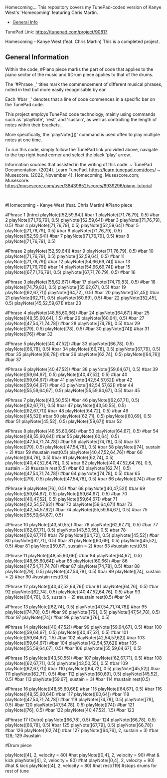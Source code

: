 Homecoming...
This repository covers my TunePad-coded version of Kanye West's 'Homecoming' featuring Chris Martin.

* [General Info](#general-information)

TunePad Link: https://tunepad.com/project/90817

Homecoming - Kanye West (feat. Chris Martin)
This is a completed project.

## General Information

Within the code, #Piano piece marks the part of code that applies to the piano sector of the music and #Drum piece applies to that of the drums.

The '#Phrase _' titles mark the commencement of different musical phrases, noted in text but more easily recognisable by ear.

Each '#bar _' denotes that a line of code commences in a specific bar on the TunePad code.

This project employs TunePad code technology, mainly using commands such as 'playNote', 'rest', and 'sustain', as well as controlling the length of notes within their brackets.

More specifically, the 'playNote([])' command is used often to play multiple notes at one time.

To run this code, simply follow the TunePad link proivided above, navigate to the top right hand corner and select the black 'play' arrow.

Information sources that assisted in the writing of this code:
~ TunePad Documentation. (2024). Learn TunePad. https://learn.tunepad.com/docs/
~ Musescore. (2022, November 4). Homecoming. Musescore.com; Musescore. https://musescore.com/user/38439852/scores/8939296/piano-tutorial

‌
‌


#Homecoming - Kanye West (feat. Chris Martin)
#Piano piece

#Phrase 1 (Intro)
playNote([52,59,64]) #bar 1
playNote([71,76,79], 0.5) #bar 2
playNote([71,76,79], 0.5)
playNote([52,59,64]) #bar 3
playNote([71,76,79], 0.5) #bar 4
playNote([71,76,79], 0.5)
playNote([52,59,64]) #bar 5
playNote([71,76,79], 0.5) #bar 6
playNote([71,76,79], 0.5)
playNote([52,59,64]) #bar 7
playNote([71,76,79], 0.5) #bar 8
playNote([71,76,79], 0.5)

#Phrase 2
playNote([52,59,64]) #bar 9
playNote([71,76,79], 0.5) #bar 10
playNote([71,76,79], 0.5)
playNote([52,59,64], 0.5) #bar 11
playNote([71,76,79]) #bar 12
playNote([54,66,69,74]) #bar 13
playNote([71,76,79]) #bar 14
playNote([54,66,69,74]) #bar 15
playNote([67,71,76,79], 0.5)
playNote([67,71,76,79], 0.5) #bar 16

#Phrase 3
playNote([55,62,67]) #bar 17
playNote([74,79,83], 0.5) #bar 18
playNote([74,79,83], 0.5)
playNote([55,62,67], 0.5) #bar 19
playNote([62,67,71]) 
playNote([64,72], 0.5) #bar 20
playNote([52,45]) #bar 21
playNote([62,71], 0.5)
playNote([60,69], 0.5) #bar 22
playNote([52,45], 0.5)
playNote([45,52,59,67]) #bar 23

#Phrase 4
playNote([48,55,60,66]) #bar 24
playNote([64,67]) #bar 25
playNote([48,55,60,64], 1.5) #bar 26
playNote([60,64], 0.5) #bar 27
playNote([47,54,71,74,78]) #bar 28
playNote([74,78], 0.5) #bar 29
playNote([79], 0.5)
playNote([78], 0.5) #bar 30
playNote([74]) #bar 31
playNote([76]) #bar 32

#Phrase 5
playNote([40,47,52]) #bar 33
playNote([66,78], 0.5) 
playNote([66,78], 0.5) #bar 34
playNote([66,78], 0.5)
playNote([67,79], 0.5) #bar 35
playNote([66,78]) #bar 36
playNote([62,74], 0.5)
playNote([64,76]) #bar 37

#Phrase 6
playNote([40,47,52]) #bar 38
playNote([59,64,67], 0.5) #bar 39
playNote([59,64,67], 0.5)
playNote([40,47,52], 0.5) #bar 40
playNote([59,64,67]) #bar 41
playNote([42,54,57,62]) #bar 42
playNote([59,64,67]) #bar 43
playNote([42,54,57,62]) #bar 44
playNote([55,59,64,67], 0.5)
playNote([55,59,64,67], 0.5) #bar 45

#Phrase 7
playNote([43,50,55]) #bar 46
playNote([62,67,71], 0.5)
playNote([62,67,71], 0.5) #bar 47
playNote([43,50,55], 0.5)
playNote([62,67,71]) #bar 48
playNote([64,72], 0.5) #bar 49
playNote([45,52]) #bar 50
playNote([62,71], 0.5)
playNote([60,69], 0.5) #bar 51
playNote([45,52], 0.5)
playNote([59,67]) #bar 52

#Phrase 8
playNote([48,55,60,66]) #bar 53
playNote([64,67], 0.5) #bar 54
playNote([48,55,60,64]) #bar 55
playNote([60,64], 0.5)
playNote([47,54,71,74,78]) #bar 56
playNote([74,78], 0.5) #bar 57
playNote([79], 0.5)
playNote([47,54,78], 0.5) #bar 58
playNote([74], sustain = 2) #bar 59 #sustain
rest(0.5)
playNote([40,47,52,64,76]) #bar 60
playNote([64,76], 0.5) #bar 61
playNote([62,74], 0.5)
playNote([40,47,52,64,76], 0.5) #bar 62
playNote([40,47,52,64,76], 0.5, sustain = 2) #sustain
rest(0.5) #bar 63 
playNote([62,74], 0.5)
playNote([47,54,71,74,78]) #bar 64
playNote([74,78], 0.5) #bar 65
playNote([79], 0.5)
playNote([47,54,78], 0.5) #bar 66
playNote([74]) #bar 67

#Phrase 9
playNote([76], 0.5) #bar 68
playNote([40,47,52]) #bar 69
playNote([59,64,67], 0.5)
playNote([59,64,67], 0.5) #bar 70
playNote([40,47,52], 0.5)
playNote([59,64,67]) #bar 71
playNote([42,54,57,62]) #bar 72
playNote([59,64,67]) #bar 73
playNote([42,54,57,62]) #bar 74
playNote([55,59,64,67], 0.5) #bar 75
playNote([55,59,64,67], 0.5)

#Phrase 10
playNote([43,50,55]) #bar 76
playNote([62,67,71], 0.5) #bar 77
playNote([62,67,71], 0.5)
playNote([43,50,55], 0.5) #bar 78
playNote([62,67,71]) #bar 79
playNote([64,72], 0.5)
playNote([45,52]) #bar 80
playNote([62,71], 0.5) #bar 81
playNote([60,69], 0.5)
playNote([45,52], 0.5) #bar 81
playNote([59,67], sustain = 2) #bar 83 #sustain
rest(0.5) 

#Phrase 11
playNote([48,55,60,66]) #bar 84
playNote([64,67], 0.5)
playNote([48,55,60,64]) #bar 85
playNote([60,66]) #bar 86
playNote([47,54,71,74,78]) #bar 87
playNote([74,78], 0.5) #bar 88
playNote([79], 0.5) 
playNote([47,54,78], 0.5) #bar 89
playNote([74], sustain = 2) #bar 90 #sustain
rest(0.5)

#Phrase 12
playNote([40,47,52,64,76]) #bar 91
playNote([64,76], 0.5) #bar 92
playNote([62,74], 0.5)
playNote([40,47,52,64,76], 0.5) #bar 93
playNote([64,76], 0.5, sustain = 2) #sustain
rest(0.5) #bar 94

#Phrase 13
playNote([62,74], 0.5)
playNote([47,54,71,74,78]) #bar 95
playNote([74,78], 0.5) #bar 96
playNote([79], 0.5)
playNote([47,54,78], 0.5) #bar 97
playNote([74]) #bar 98
playNote([76], 0.5)

#Phrase 14
playNote([40,47,52]) #bar 99
playNote([59,64,67], 0.5) #bar 100
playNote([59,64,67], 0.5)
playNote([40,47,52], 0.5) #bar 101
playNote([59,64,67], 1.5) #bar 102
playNote([42,54,57,62]) #bar 103
playNote([59,64,67]) #bar 104
playNote([42,54,57,62]) #bar 105
playNote([55,59,64,67], 0.5) #bar 106
playNote([55,59,64,67], 0.5)

#Phrase 15
playNote([43,50,55]) #bar 107
playNote([62,67,71], 0.5) #bar 108
playNote([62,67,71], 0.5)
playNote([43,50,55], 0.5) #bar 109
playNote([62,67,71]) #bar 110
playNote([64,72], 0.5)
playNote([45,52]) #bar 111
playNote([62,71], 0.5) #bar 112
playNote([60,69], 0.5) 
playNote([45,52], 0.5) #bar 113
playNote([59,67], sustain = 3) #bar 114 #sustain
rest(0.5)

#Phrase 16
playNote([48,55,60,66]) #bar 115
playNote([64,67], 0.5) #bar 116
playNote([48,55,60,64]) #bar 117
playNote([60,64]) #bar 118
playNote([47,54,71,74,78]) #bar 119
playNote([74,78], 0.5)
playNote([79], 0.5) #bar 120
playNote([47,54,78], 0.5)
playNote([74]) #bar 121
playNote([76], 0.5) #bar 122
playNote([40,47,52], 1.5) #bar 123

#Phrase 17 (Outro)
playNote([66,78], 0.5) #bar 124
playNote([66,78], 0.5)
playNote([66,78], 0.5) #bar 125
playNote([67,79], 0.5)
playNote([66,78]) #bar 126
playNote([62,74]) #bar 127
playNote([64,76], 2, sustain = 3) #bar 128; 129 #sustain



#Drum piece

playNote([4], 2, velocity = 80) #hat
playNote([0,4], 2, velocity = 90) #hat & kick
playNote([4], 2, velocity = 80) #hat
playNote([0,4], 2, velocity = 90) #hat & kick
playNote([4], 2, velocity = 80) #hat
rest(119) #stops drums for rest of tune
